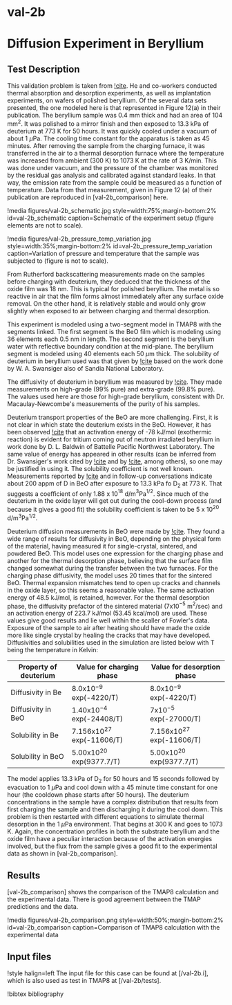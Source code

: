 # val-2b

# Diffusion Experiment in Beryllium

## Test Description

This validation problem is taken from [!cite](macaulay1991deuterium). He and co-workers conducted thermal absorption and desorption experiments, as well as implantation experiments, on wafers of polished beryllium. Of the several data sets presented, the one modeled here is that represented in Figure 12(a) in their publication. The beryllium sample was 0.4 mm thick and had an area of 104 mm$^2$. It was polished to a mirror finish and then exposed to 13.3 kPa of deuterium at 773 K for 50 hours. It was quickly cooled under a vacuum of about 1 $\mu$Pa. The cooling time constant for the apparatus is taken as 45 minutes. After removing the sample from the charging furnace, it was transferred in the air to a thermal desorption furnace where the temperature was increased from ambient (300 K) to 1073 K at the rate of 3 K/min. This was done under vacuum, and the pressure of the chamber was monitored by the residual gas analysis and calibrated against standard leaks. In that way, the emission rate from the sample could be measured as a function of temperature. Data from that measurement, given in Figure 12 (a) of their publication are reproduced in [val-2b_comparison] here.


!media figures/val-2b_schematic.jpg
    style=width:75%;margin-bottom:2%
    id=val-2b_schematic
    caption=Schematic of the experiment setup (figure elements are not to scale).

!media figures/val-2b_pressure_temp_variation.jpg
    style=width:35%;margin-bottom:2%
    id=val-2b_pressure_temp_variation
    caption=Variation of pressure and temperature that the sample was subjected to (figure is not to scale).

From Rutherford backscattering measurements made on the samples before charging with deuterium, they deduced that the thickness of the oxide film was 18 nm. This is typical for polished beryllium. The metal is so reactive in air that the film forms almost immediately after any surface oxide removal. On the other hand, it is relatively stable and would only grow slightly when exposed to air between charging and thermal desorption.

This experiment is modeled using a two-segment model in TMAP8 with the segments linked. The first segment is the BeO film which is modeling using 36 elements each 0.5 nm in length. The second segment is the beryllium water with reflective boundary condition at the mid-plane. The beryllium segment is modeled using 40 elements each 50 $\mu$m thick. The solubility of deuterium in beryllium used was that given by [!cite](wilson1990beryllium) based on the work done by W. A. Swansiger also of Sandia National Laboratory.

The diffusivity of deuterium in beryllium was measured by [!cite](abramov1990deuterium). They made measurements on high-grade (99$\%$ pure) and extra-grade (99.8$\%$ pure). The values used here are those for high-grade beryllium, consistent with Dr. Macaulay-Newcombe's measurements of the purity of his samples.

Deuterium transport properties of the BeO are more challenging. First, it is not clear in which state the deuterium exists in the BeO. However, it has been observed [!cite](longhurst1990tritium) that an activation energy of -78 kJ/mol (exothermic reaction) is evident for tritium coming out of neutron irradiated beryllium in work done by D. L. Baldwin of Battelle Pacific Northwest Laboratory. The same value of energy has appeared in other results (can be inferred from Dr. Swansiger's work cited by [!cite](wilson1990beryllium) and by [!cite](causey1990tritium), among others), so one may be justified in using it. The solubility coefficient is not well known. Measurements reported by [!cite](macaulay1992thermal) and in follow-up conversations indicate about 200 appm of D in BeO after exposure to 13.3 kPa fo D$_2$ at 773 K. That suggests a coefficient of only 1.88 x 10$^{18}$ d/m$^3$Pa$^{1/2}$. Since much of the deuterium in the oxide layer will get out during the cool-down process (and because it gives a good fit) the solubility coefficient is taken to be 5 x 10$^{20}$ d/m$^3$Pa$^{1/2}$.

Deuterium diffusion measurements in BeO were made by [!cite](fowler1977tritium). They found a wide range of results for diffusivity in BeO, depending on the physical form of the material, having measured it for single-crystal, sintered, and powdered BeO. This model uses one expression for the charging phase and another for the thermal desorption phase, believing that the surface film changed somewhat during the transfer between the two furnaces. For the charging phase diffusivity, the model uses 20 times that for the sintered BeO. Thermal expansion mismatches tend to open up cracks and channels in the oxide layer, so this seems a reasonable value. The same activation energy of 48.5 kJ/mol, is retained, however. For the thermal desorption phase, the diffusivity prefactor of the sintered material (7x10$^{-5}$ m$^2$/sec) and an activation energy of 223.7 kJ/mol (53.45 kcal/mol) are used. These values give good results and lie well within the scaller of Fowler's data. Exposure of the sample to air after heating should have made the oxide more like single crystal by healing the cracks that may have developed. Diffusivities and solubilities used in the simulation are listed below with T being the temperature in Kelvin:

| Property of deuterium | Value for charging phase      | Value for desorption phase    |
| --------------------- | ----------------------------- | ----------------------------- |
| Diffusivity in Be     | 8.0x10$^{-9}$ exp(-4220/T)    | 8.0x10$^{-9}$ exp(-4220/T)    |
| Diffusivity in BeO    | 1.40x10$^{-4}$ exp(-24408/T)  | 7x10$^{-5}$ exp(-27000/T)     |
| Solubility in Be      | 7.156x10$^{27}$ exp(-11606/T) | 7.156x10$^{27}$ exp(-11606/T) |
| Solubility in BeO     | 5.00x10$^{20}$ exp(9377.7/T)  | 5.00x10$^{20}$ exp(9377.7/T)  |


The model applies 13.3 kPa of D$_2$ for 50 hours and 15 seconds followed by evacuation to 1 $\mu$Pa and cool down with a 45 minute time constant for one hour (the cooldown phase starts after 50 hours). The deuterium concentrations in the sample have a complex distribution that results from first charging the sample and then discharging it during the cool down. This problem is then restarted with different equations to simulate thermal desorption in the 1 $\mu$Pa environment. That begins at 300 K and goes to 1073 K. Again, the concentration profiles in both the substrate beryllium and the oxide film have a peculiar interaction because of the activation energies involved, but the flux from the sample gives a good fit to the experimental data as shown in [val-2b_comparison].


## Results


[val-2b_comparison] shows the comparison of the TMAP8 calculation and the experimental data. There is good agreement between the TMAP predictions and the data.


!media figures/val-2b_comparison.png
    style=width:50%;margin-bottom:2%
    id=val-2b_comparison
    caption=Comparison of TMAP8 calculation with the experimental data

## Input files

!style halign=left
The input file for this case can be found at [/val-2b.i], which is also used as test in TMAP8 at [/val-2b/tests].

!bibtex bibliography
